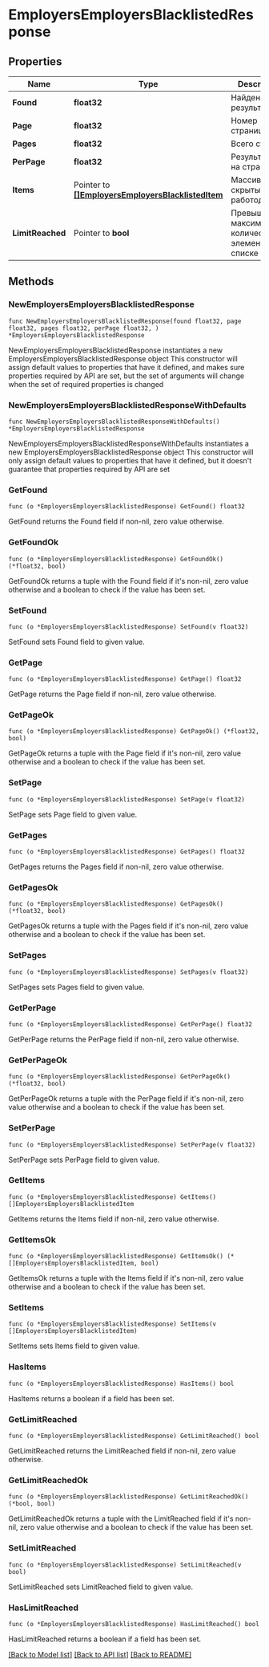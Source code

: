 # EmployersEmployersBlacklistedResponse

## Properties

Name | Type | Description | Notes
------------ | ------------- | ------------- | -------------
**Found** | **float32** | Найдено результатов | 
**Page** | **float32** | Номер страницы | 
**Pages** | **float32** | Всего страниц | 
**PerPage** | **float32** | Результатов на странице | 
**Items** | Pointer to [**[]EmployersEmployersBlacklistedItem**](EmployersEmployersBlacklistedItem.md) | Массив скрытых работодателей | [optional] 
**LimitReached** | Pointer to **bool** | Превышено ли максимальное количество элементов в списке | [optional] 

## Methods

### NewEmployersEmployersBlacklistedResponse

`func NewEmployersEmployersBlacklistedResponse(found float32, page float32, pages float32, perPage float32, ) *EmployersEmployersBlacklistedResponse`

NewEmployersEmployersBlacklistedResponse instantiates a new EmployersEmployersBlacklistedResponse object
This constructor will assign default values to properties that have it defined,
and makes sure properties required by API are set, but the set of arguments
will change when the set of required properties is changed

### NewEmployersEmployersBlacklistedResponseWithDefaults

`func NewEmployersEmployersBlacklistedResponseWithDefaults() *EmployersEmployersBlacklistedResponse`

NewEmployersEmployersBlacklistedResponseWithDefaults instantiates a new EmployersEmployersBlacklistedResponse object
This constructor will only assign default values to properties that have it defined,
but it doesn't guarantee that properties required by API are set

### GetFound

`func (o *EmployersEmployersBlacklistedResponse) GetFound() float32`

GetFound returns the Found field if non-nil, zero value otherwise.

### GetFoundOk

`func (o *EmployersEmployersBlacklistedResponse) GetFoundOk() (*float32, bool)`

GetFoundOk returns a tuple with the Found field if it's non-nil, zero value otherwise
and a boolean to check if the value has been set.

### SetFound

`func (o *EmployersEmployersBlacklistedResponse) SetFound(v float32)`

SetFound sets Found field to given value.


### GetPage

`func (o *EmployersEmployersBlacklistedResponse) GetPage() float32`

GetPage returns the Page field if non-nil, zero value otherwise.

### GetPageOk

`func (o *EmployersEmployersBlacklistedResponse) GetPageOk() (*float32, bool)`

GetPageOk returns a tuple with the Page field if it's non-nil, zero value otherwise
and a boolean to check if the value has been set.

### SetPage

`func (o *EmployersEmployersBlacklistedResponse) SetPage(v float32)`

SetPage sets Page field to given value.


### GetPages

`func (o *EmployersEmployersBlacklistedResponse) GetPages() float32`

GetPages returns the Pages field if non-nil, zero value otherwise.

### GetPagesOk

`func (o *EmployersEmployersBlacklistedResponse) GetPagesOk() (*float32, bool)`

GetPagesOk returns a tuple with the Pages field if it's non-nil, zero value otherwise
and a boolean to check if the value has been set.

### SetPages

`func (o *EmployersEmployersBlacklistedResponse) SetPages(v float32)`

SetPages sets Pages field to given value.


### GetPerPage

`func (o *EmployersEmployersBlacklistedResponse) GetPerPage() float32`

GetPerPage returns the PerPage field if non-nil, zero value otherwise.

### GetPerPageOk

`func (o *EmployersEmployersBlacklistedResponse) GetPerPageOk() (*float32, bool)`

GetPerPageOk returns a tuple with the PerPage field if it's non-nil, zero value otherwise
and a boolean to check if the value has been set.

### SetPerPage

`func (o *EmployersEmployersBlacklistedResponse) SetPerPage(v float32)`

SetPerPage sets PerPage field to given value.


### GetItems

`func (o *EmployersEmployersBlacklistedResponse) GetItems() []EmployersEmployersBlacklistedItem`

GetItems returns the Items field if non-nil, zero value otherwise.

### GetItemsOk

`func (o *EmployersEmployersBlacklistedResponse) GetItemsOk() (*[]EmployersEmployersBlacklistedItem, bool)`

GetItemsOk returns a tuple with the Items field if it's non-nil, zero value otherwise
and a boolean to check if the value has been set.

### SetItems

`func (o *EmployersEmployersBlacklistedResponse) SetItems(v []EmployersEmployersBlacklistedItem)`

SetItems sets Items field to given value.

### HasItems

`func (o *EmployersEmployersBlacklistedResponse) HasItems() bool`

HasItems returns a boolean if a field has been set.

### GetLimitReached

`func (o *EmployersEmployersBlacklistedResponse) GetLimitReached() bool`

GetLimitReached returns the LimitReached field if non-nil, zero value otherwise.

### GetLimitReachedOk

`func (o *EmployersEmployersBlacklistedResponse) GetLimitReachedOk() (*bool, bool)`

GetLimitReachedOk returns a tuple with the LimitReached field if it's non-nil, zero value otherwise
and a boolean to check if the value has been set.

### SetLimitReached

`func (o *EmployersEmployersBlacklistedResponse) SetLimitReached(v bool)`

SetLimitReached sets LimitReached field to given value.

### HasLimitReached

`func (o *EmployersEmployersBlacklistedResponse) HasLimitReached() bool`

HasLimitReached returns a boolean if a field has been set.


[[Back to Model list]](../README.md#documentation-for-models) [[Back to API list]](../README.md#documentation-for-api-endpoints) [[Back to README]](../README.md)


